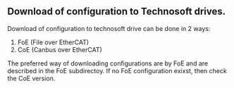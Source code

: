 ## Download of configuration to Technosoft drives.

Download of configuration to technosoft drive can be done in 2 ways:
1. FoE (File over EtherCAT)
2. CoE (Canbus over EtherCAT)

The preferred way of downloading configurations are by FoE and are described in the FoE subdirectoy.
If no FoE configuration exixst, then check the CoE version.

